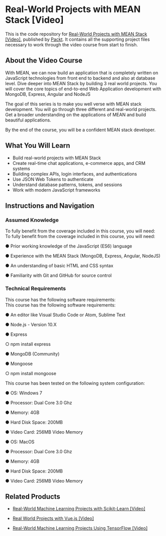 # Real-World Projects with MEAN Stack [Video]
This is the code repository for [Real-World Projects with MEAN Stack [Video]](https://www.packtpub.com/web-development/real-world-projects-mean-stack-video?utm_source=github&utm_medium=repository&utm_campaign=9781789349566), published by [Packt](https://www.packtpub.com/?utm_source=github). It contains all the supporting project files necessary to work through the video course from start to finish.
## About the Video Course
With MEAN, we can now build an application that is completely written on JavaScript technologies from front end to backend and also at database level. Dive deeper into MEAN Stack by building 3 real world projects. You will cover the core topics of end-to-end Web Application development with MongoDB, Express, Angular and NodeJS 

The goal of this series is to make you well verse with MEAN stack development. You will go through three different and real-world projects. Get a broader understanding on the applications of MEAN and  build beautiful applications.

By the end of the course, you will be a confident MEAN stack developer.


<H2>What You Will Learn</H2>
<DIV class=book-info-will-learn-text>
<UL>
<LI>Build real-world projects with MEAN Stack&nbsp; 
<LI>Create real-time chat applications, e-commerce apps, and CRM systems&nbsp; 
<LI>Building complex APIs, login interfaces, and authentications&nbsp; 
<LI>Use JSON Web Tokens to authenticate&nbsp; 
<LI>Understand database patterns, tokens, and sessions&nbsp; 
<LI>Work with modern JavaScript frameworks </LI></UL></DIV>

## Instructions and Navigation
### Assumed Knowledge
To fully benefit from the coverage included in this course, you will need:<br/>
To fully benefit from the coverage included in this course, you will need:

●	Prior working knowledge of the JavaScript (ES6) language

●	Experience with the MEAN Stack (MongoDB, Express, Angular, NodeJS)  

●	An understanding of basic HTML and CSS syntax

●	Familiarity with Git and GitHub for source control

### Technical Requirements
This course has the following software requirements:<br/>
This course has the following software requirements:

●	An editor like Visual Studio Code  or Atom, Sublime Text

●	Node.js - Version 10.X 

●	Express 

○	npm install express

●	MongoDB (Community) 

●	Mongoose 

○	npm install mongoose

This course has been tested on the following system configuration:

●	OS: Windows 7

●	Processor: Dual Core 3.0 Ghz

●	Memory: 4GB

●	Hard Disk Space: 200MB

●	Video Card: 256MB Video Memory

●	OS: MacOS

●	Processor: Dual Core 3.0 Ghz

●	Memory: 4GB

●	Hard Disk Space: 200MB

●	Video Card: 256MB Video Memory


## Related Products
* [Real-World Machine Learning Projects with Scikit-Learn [Video]](https://www.packtpub.com/big-data-and-business-intelligence/real-world-machine-learning-projects-scikit-learn-video?utm_source=github&utm_medium=repository&utm_campaign=9781789131222)

* [Real World Projects with Vue.js [Video]](https://www.packtpub.com/web-development/real-world-projects-vuejs-video?utm_source=github&utm_medium=repository&utm_campaign=9781789340754)

* [Real-World Machine Learning Projects Using TensorFlow [Video]](https://www.packtpub.com/big-data-and-business-intelligence/real-world-machine-learning-projects-using-tensorflow-video?utm_source=github&utm_medium=repository&utm_campaign=9781789340174)

